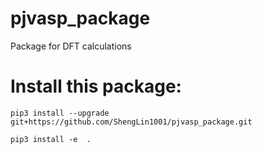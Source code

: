 # pjvasp_package

Package for DFT calculations

# Install this package:

```shell
pip3 install --upgrade  git+https://github.com/ShengLin1001/pjvasp_package.git
```

```shell
pip3 install -e  .  
```
